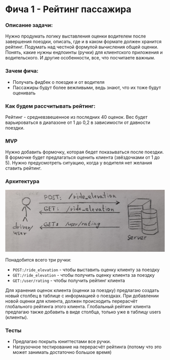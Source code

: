 # Фича 1 - Рейтинг пассажира

### Описание задачи:

Нужно продумать логику выставления оценки водителем после завершения поездки, описать, где и в каком формате должен хранится рейтинг. Подумать над честной формулой вычисления общей оценки. Понять, какие нужны ендпоинты (ручки) для клиентского приложения и водительского. И другие особенности, все, что посчитаете важным.

### Зачем фича:
- Получать фидбек о поездке и от водителя
- Пассажиры будут более вежливыми, ведь знают, что их тоже будут оценивать

### Как будем рассчитывать рейтинг:

Рейтинг - средневзвешенное из последних 40 оценок. Вес будет варьироваться в диапазоне от 1 до 0,2 в зависимости от давности поездки.

### MVP

Нужно добавить формочку, которая бедет показываться после поездки. В формочке будет предлагаться оценить клиента (звёздочками от 1 до 5). Нужно предусмотреть ситуацию, когда у водителя нет желания ставить рейтинг.

### Архитектура

![Диаграмма](./diagram.jpg)​

Понадобится всего три ручки:
- `POST:/ride_elevation` - чтобы выставить оценку клиенту за поездку
- `GET:/ride_elevation` - чтобы получить оценку клиента за поездку
- `GET:/user/rating` - чтобы получить рейтинг клиента

Для хранения оценок клиента (оценки за поездку) предлагаю создать новый столбец в таблице с информацией о поездках. При добавлении новой оценки для клиента, должен происходить перерасчёт глобального рейтинга этого клиента. Глобальный рейтинг клиента предлагаю также добавить в виде столбца, только уже в таблицу users (клиенты).

### Тесты

* Предлагаю покрыть юниттестами все ручки.
* Нагрузочное тестирование на перерасчёт рейтинга (потому что это может занимать достаточно большое время)